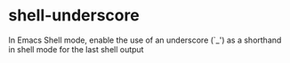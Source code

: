 # shell-underscore
In Emacs Shell mode, enable the use of an underscore (`_') as a shorthand in shell mode for the last shell output

